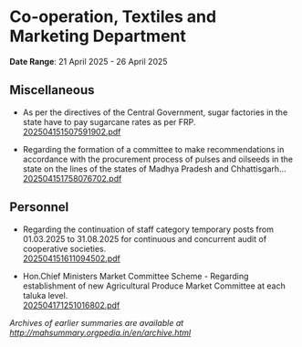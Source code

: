 # Co-operation, Textiles and Marketing Department

**Date Range**: 21 April 2025 - 26 April 2025


## Miscellaneous
- As per the directives of the Central Government, sugar factories in the state have to pay sugarcane rates as per FRP.\
  [202504151507591902.pdf](https://gr.maharashtra.gov.in/Site/Upload/Government%20Resolutions/English/202504151507591902.pdf)

- Regarding the formation of a committee to make recommendations in accordance with the procurement process of pulses and oilseeds in the state on the lines of the states of Madhya Pradesh and Chhattisgarh...\
  [202504151758076702.pdf](https://gr.maharashtra.gov.in/Site/Upload/Government%20Resolutions/English/202504151758076702.pdf)

## Personnel
- Regarding the continuation of staff category temporary posts from 01.03.2025 to 31.08.2025 for continuous and concurrent audit of cooperative societies.\
  [202504151611094502.pdf](https://gr.maharashtra.gov.in/Site/Upload/Government%20Resolutions/English/202504151611094502.pdf)

- Hon.Chief Ministers Market Committee Scheme  - Regarding establishment of new Agricultural Produce Market Committee at each taluka level.\
  [202504171251016802.pdf](https://gr.maharashtra.gov.in/Site/Upload/Government%20Resolutions/English/202504171251016802.pdf)


*Archives of earlier summaries are available at http://mahsummary.orgpedia.in/en/archive.html*